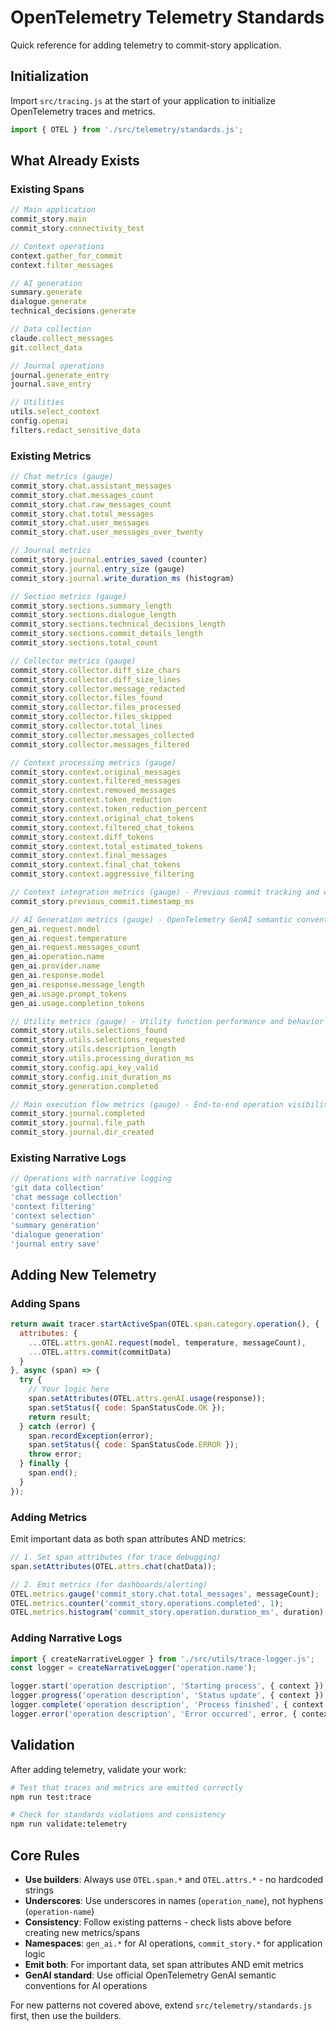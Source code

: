 # OpenTelemetry Telemetry Standards

Quick reference for adding telemetry to commit-story application.

## Initialization

Import `src/tracing.js` at the start of your application to initialize OpenTelemetry traces and metrics.

```javascript
import { OTEL } from './src/telemetry/standards.js';
```

## What Already Exists

### Existing Spans
```javascript
// Main application
commit_story.main
commit_story.connectivity_test

// Context operations
context.gather_for_commit
context.filter_messages

// AI generation
summary.generate
dialogue.generate
technical_decisions.generate

// Data collection
claude.collect_messages
git.collect_data

// Journal operations
journal.generate_entry
journal.save_entry

// Utilities
utils.select_context
config.openai
filters.redact_sensitive_data
```

### Existing Metrics
```javascript
// Chat metrics (gauge)
commit_story.chat.assistant_messages
commit_story.chat.messages_count
commit_story.chat.raw_messages_count
commit_story.chat.total_messages
commit_story.chat.user_messages
commit_story.chat.user_messages_over_twenty

// Journal metrics
commit_story.journal.entries_saved (counter)
commit_story.journal.entry_size (gauge)
commit_story.journal.write_duration_ms (histogram)

// Section metrics (gauge)
commit_story.sections.summary_length
commit_story.sections.dialogue_length
commit_story.sections.technical_decisions_length
commit_story.sections.commit_details_length
commit_story.sections.total_count

// Collector metrics (gauge)
commit_story.collector.diff_size_chars
commit_story.collector.diff_size_lines
commit_story.collector.message_redacted
commit_story.collector.files_found
commit_story.collector.files_processed
commit_story.collector.files_skipped
commit_story.collector.total_lines
commit_story.collector.messages_collected
commit_story.collector.messages_filtered

// Context processing metrics (gauge)
commit_story.context.original_messages
commit_story.context.filtered_messages
commit_story.context.removed_messages
commit_story.context.token_reduction
commit_story.context.token_reduction_percent
commit_story.context.original_chat_tokens
commit_story.context.filtered_chat_tokens
commit_story.context.diff_tokens
commit_story.context.total_estimated_tokens
commit_story.context.final_messages
commit_story.context.final_chat_tokens
commit_story.context.aggressive_filtering

// Context integration metrics (gauge) - Previous commit tracking and window analysis
commit_story.previous_commit.timestamp_ms

// AI Generation metrics (gauge) - OpenTelemetry GenAI semantic conventions
gen_ai.request.model
gen_ai.request.temperature
gen_ai.request.messages_count
gen_ai.operation.name
gen_ai.provider.name
gen_ai.response.model
gen_ai.response.message_length
gen_ai.usage.prompt_tokens
gen_ai.usage.completion_tokens

// Utility metrics (gauge) - Utility function performance and behavior
commit_story.utils.selections_found
commit_story.utils.selections_requested
commit_story.utils.description_length
commit_story.utils.processing_duration_ms
commit_story.config.api_key_valid
commit_story.config.init_duration_ms
commit_story.generation.completed

// Main execution flow metrics (gauge) - End-to-end operation visibility
commit_story.journal.completed
commit_story.journal.file_path
commit_story.journal.dir_created
```

### Existing Narrative Logs
```javascript
// Operations with narrative logging
'git data collection'
'chat message collection'
'context filtering'
'context selection'
'summary generation'
'dialogue generation'
'journal entry save'
```

## Adding New Telemetry

### Adding Spans
```javascript
return await tracer.startActiveSpan(OTEL.span.category.operation(), {
  attributes: {
    ...OTEL.attrs.genAI.request(model, temperature, messageCount),
    ...OTEL.attrs.commit(commitData)
  }
}, async (span) => {
  try {
    // Your logic here
    span.setAttributes(OTEL.attrs.genAI.usage(response));
    span.setStatus({ code: SpanStatusCode.OK });
    return result;
  } catch (error) {
    span.recordException(error);
    span.setStatus({ code: SpanStatusCode.ERROR });
    throw error;
  } finally {
    span.end();
  }
});
```

### Adding Metrics
Emit important data as both span attributes AND metrics:
```javascript
// 1. Set span attributes (for trace debugging)
span.setAttributes(OTEL.attrs.chat(chatData));

// 2. Emit metrics (for dashboards/alerting)
OTEL.metrics.gauge('commit_story.chat.total_messages', messageCount);
OTEL.metrics.counter('commit_story.operations.completed', 1);
OTEL.metrics.histogram('commit_story.operation.duration_ms', duration);
```

### Adding Narrative Logs
```javascript
import { createNarrativeLogger } from './src/utils/trace-logger.js';
const logger = createNarrativeLogger('operation.name');

logger.start('operation description', 'Starting process', { context });
logger.progress('operation description', 'Status update', { context });
logger.complete('operation description', 'Process finished', { context });
logger.error('operation description', 'Error occurred', error, { context });
```

## Validation

After adding telemetry, validate your work:

```bash
# Test that traces and metrics are emitted correctly
npm run test:trace

# Check for standards violations and consistency
npm run validate:telemetry
```

## Core Rules

- **Use builders**: Always use `OTEL.span.*` and `OTEL.attrs.*` - no hardcoded strings
- **Underscores**: Use underscores in names (`operation_name`), not hyphens (`operation-name`)
- **Consistency**: Follow existing patterns - check lists above before creating new metrics/spans
- **Namespaces**: `gen_ai.*` for AI operations, `commit_story.*` for application logic
- **Emit both**: For important data, set span attributes AND emit metrics
- **GenAI standard**: Use official OpenTelemetry GenAI semantic conventions for AI operations

For new patterns not covered above, extend `src/telemetry/standards.js` first, then use the builders.